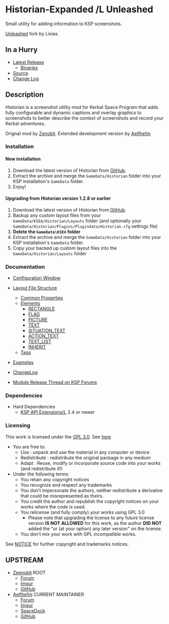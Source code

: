 # Historian-Expanded /L Unleashed

Small utility for adding information to KSP screenshots.

[Unleashed](https://ksp.lisias.net/add-ons-unleashed/) fork by Lisias.


## In a Hurry

* [Latest Release](https://github.com/net-lisias-kspu/Historian/releases)
	+ [Binaries](https://github.com/net-lisias-kspu/Historian/tree/Archive)
* [Source](https://github.com/net-lisias-kspu/Historian)
* [Change Log](./CHANGE_LOG.md)


## Description

Historian is a screenshot utility mod for Kerbal Space Program that adds fully configurable and dynamic captions and overlay graphics to screenshots to better describe the context of screenshots and record your Kerbal adventures.

Orignal mod by [Zenobit](https://github.com/Zeenobit/). Extended development version by [Aelfhe1m](https://forum.kerbalspaceprogram.com/index.php?/profile/142910-aelfhe1m/)

### Installation

#### New installation
1. Download the latest version of Historian from [GitHub](https://github.com/Aelfhe1m/Historian-Expanded/releases).
2. Extract the archive and merge the `GameData/Historian` folder into your KSP installation's `GameData` folder.
3. Enjoy!

#### Upgrading from Historian version 1.2.8 or earlier
1. Download the latest version of Historian from [GitHub](https://github.com/Aelfhe1m/Historian-Expanded/releases).
2. Backup any custom layout files from your `GameData/KSEA/Historian/Layouts` folder (and optionally your `GameData/Historian/Plugins/Plugindata/Historian.cfg` settings file)
3. **Delete the `GameData\KSEA` folder**
4. Extract the archive and merge the `GameData/Historian` folder into your KSP installation's `GameData` folder.
5. Copy your backed up custom layout files into the `GameData/Historian/Layouts` folder 

### Documentation

* [Configuration Window](Documentation/ConfigWindow.md)
* [Layout File Structure](Documentation/Layout.md)
  * [Common Properties](Documentation/Layout-Common.md)
  * [Elements](Documentation/Layout-Elements.md)
    * [RECTANGLE](Documentation/Rectangle.md)
    * [FLAG](Documentation/Flag.md)
    * [PICTURE](Documentation/Picture.md)
    * [TEXT](Documentation/Text.md)
    * [SITUATION_TEXT](Documentation/Situation_Text.md)
    * [ACTION_TEXT](Documentation/Action_Text.md)
    * [TEXT_LIST](Documentation/Text_List.md)
    * [INHERIT](Documentation/Inherit.md)
  * [Tags](Documentation/Tags.md)
* [Examples](Documentation/Examples.md)
* [ChangeLog](Documentation/changelog.md)

* [Module Release Thread on KSP Forums](http://forum.kerbalspaceprogram.com/index.php?/topic/138848-122-historian-expanded/)

### Dependencies

* Hard Dependencies
	* [KSP API Extensions/L](https://github.com/net-lisias-ksp/KSPAPIExtensions) 2.4 or newer 

### Licensing

This work is licensed under the [GPL 3.0](https://www.gnu.org/licenses/gpl-3.0.txt). See [here](./LICENSE)

+ You are free to:
	- Use : unpack and use the material in any computer or device
	- Redistribute : redistribute the original package in any medium
	- Adapt : Reuse, modify or incorporate source code into your works (and redistribute it!) 
+ Under the following terms:
	- You retain any copyright notices
	- You recognize and respect any trademarks
	- You don't impersonate the authors, neither redistribute a derivative that could be misrepresented as theirs.
	- You credit the author and republish the copyright notices on your works where the code is used.
	- You relicense (and fully comply) your works using GPL 3.0
		- Please note that upgrading the license to any future license version  **IS NOT ALLOWED** for this work, as the author **DID NOT** added the "or (at your option) any later version" on the license.
	- You don't mix your work with GPL incompatible works.

See [NOTICE](./NOTICE) for further copyright and trademarks notices.


## UPSTREAM

* [Zeenobit](https://forum.kerbalspaceprogram.com/index.php?/profile/125578-zeenobit/) ROOT
	+ [Forum](https://forum.kerbalspaceprogram.com/index.php?/topic/109913-104-historian-v111-dynamic-screenshot-captions-august-5th-2015/)
	+ [Imgur](https://imgur.com/a/w07sL) 
	+ [GitHub](https://github.com/Zeenobit/Historian)
* [Aelfhe1m](https://forum.kerbalspaceprogram.com/index.php?/profile/142910-aelfhe1m/) CURRENT MAINTAINER
	+ [Forum](https://forum.kerbalspaceprogram.com/index.php?/topic/138848-131-historian-expanded/&)
	+ [Imgur](https://imgur.com/a/W4hAp)
	+ [SpaceDock](https://spacedock.info/mod/1545/Historian%20Expanded)
	+ [GitHub](https://github.com/Aelfhe1m/Historian-Expanded)
